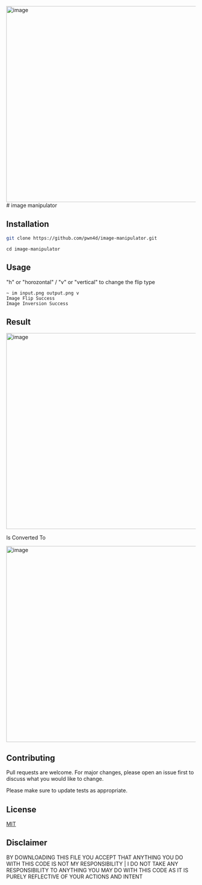 <img width="521" alt="image" src="https://github.com/pwn4d/image-manipulator/assets/86152883/a1dc60a8-fad0-4189-b2aa-48567526dbac">#  image manipulator







## Installation
```bash
git clone https://github.com/pwn4d/image-manipulator.git
```
```
cd image-manipulator
```


## Usage
"h" or "horozontal" / "v" or "vertical" to change the flip type
```
~ im input.png output.png v
Image Flip Success
Image Inversion Success
```
## Result

<img width="521" alt="image" src="https://github.com/pwn4d/image-manipulator/assets/86152883/6a22a026-1f56-4816-971d-15e67f2675ff">

Is Converted To

<img width="521" alt="image" src="https://github.com/pwn4d/image-manipulator/assets/86152883/d2a0f409-26f7-4074-a37e-13c55fa3c057">

## Contributing
Pull requests are welcome. For major changes, please open an issue first to discuss what you would like to change.

Please make sure to update tests as appropriate.

## License
[MIT](https://choosealicense.com/licenses/mit/)

## Disclaimer
BY DOWNLOADING THIS FILE YOU ACCEPT THAT ANYTHING YOU DO WITH THIS CODE IS NOT MY RESPONSIBILITY | I DO NOT TAKE ANY RESPONSIBILITY TO ANYTHING YOU MAY DO WITH THIS CODE AS IT IS PURELY REFLECTIVE OF YOUR ACTIONS AND INTENT
